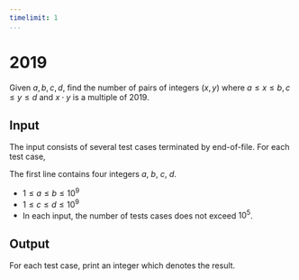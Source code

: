```yaml
---
timelimit: 1
...
```


# 2019

Given $a, b, c, d$, find the number of pairs of integers $(x, y)$ where $a \leq x \leq b, c \leq y \leq d$ and $x \cdot y$ is a multiple of $2019$.

## Input

The input consists of several test cases terminated by end-of-file. For each test case,

The first line contains four integers $a$, $b$, $c$, $d$.

* $1 \leq a \leq b \leq 10^9$
* $1 \leq c \leq d \leq 10^9$
* In each input, the number of tests cases does not exceed $10^5$.

## Output

For each test case, print an integer which denotes the result.

<!--SAMPLES-->
